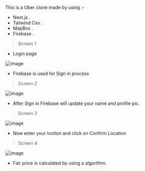 This is a Uber clone made by using :-
- Next.js .
- Tailwind Css .
- MapBox .
- Firebase .

>Screen 1

- Login page

![image](https://user-images.githubusercontent.com/94830605/193873044-70abe931-27a3-4713-b933-5ee61e4a93b9.png)


- Firebase is used for Sign in process


>Screen 2

![image](https://user-images.githubusercontent.com/94830605/193873366-1c545934-03f6-4c8d-bffc-7212ec9e6e78.png)


- After Sign in Firebase will update your name and profile pic.


>Screen 3

![image](https://user-images.githubusercontent.com/94830605/193874893-48516e83-4fe2-424c-aac0-502388b84b64.png)


- Now enter your loction and click on Confirm Location

>Screen 4

![image](https://user-images.githubusercontent.com/94830605/193875253-5a36f081-1e4f-45c8-a3f9-cf492812ef73.png)


- Fair price is calculated by using a algorithm.


